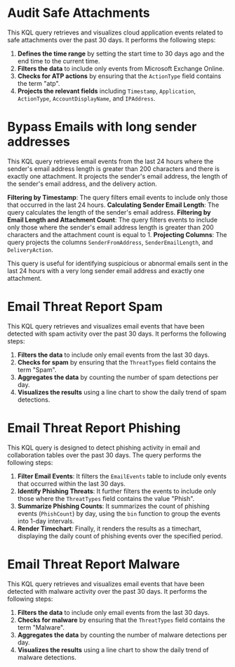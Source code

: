 # Audit Safe Attachments

This KQL query retrieves and visualizes cloud application events related to safe attachments over the past 30 days. It performs the following steps:

1. **Defines the time range** by setting the start time to 30 days ago and the end time to the current time.
2. **Filters the data** to include only events from Microsoft Exchange Online.
3. **Checks for ATP actions** by ensuring that the `ActionType` field contains the term "atp".
4. **Projects the relevant fields** including `Timestamp`, `Application`, `ActionType`, `AccountDisplayName`, and `IPAddress`.

# Bypass Emails with long sender addresses

This KQL query retrieves email events from the last 24 hours where the sender's email address length is greater than 200 characters and there is exactly one attachment. It projects the sender's email address, the length of the sender's email address, and the delivery action.

**Filtering by Timestamp**: The query filters email events to include only those that occurred in the last 24 hours.
**Calculating Sender Email Length**: The query calculates the length of the sender's email address.
**Filtering by Email Length and Attachment Count**: The query filters events to include only those where the sender's email address length is greater than 200 characters and the attachment count is equal to 1.
**Projecting Columns**: The query projects the columns `SenderFromAddress`, `SenderEmailLength`, and `DeliveryAction`.

This query is useful for identifying suspicious or abnormal emails sent in the last 24 hours with a very long sender email address and exactly one attachment.

# Email Threat Report Spam

This KQL query retrieves and visualizes email events that have been detected with spam activity over the past 30 days. It performs the following steps:

1. **Filters the data** to include only email events from the last 30 days.
2. **Checks for spam** by ensuring that the `ThreatTypes` field contains the term "Spam".
3. **Aggregates the data** by counting the number of spam detections per day.
4. **Visualizes the results** using a line chart to show the daily trend of spam detections.

# Email Threat Report Phishing

This KQL query is designed to detect phishing activity in email and collaboration tables over the past 30 days. The query performs the following steps:

1. **Filter Email Events**: It filters the `EmailEvents` table to include only events that occurred within the last 30 days.
2. **Identify Phishing Threats**: It further filters the events to include only those where the `ThreatTypes` field contains the value "Phish".
3. **Summarize Phishing Counts**: It summarizes the count of phishing events (`PhishCount`) by day, using the `bin` function to group the events into 1-day intervals.
4. **Render Timechart**: Finally, it renders the results as a timechart, displaying the daily count of phishing events over the specified period.

# Email Threat Report Malware

This KQL query retrieves and visualizes email events that have been detected with malware activity over the past 30 days. It performs the following steps:

1. **Filters the data** to include only email events from the last 30 days.
2. **Checks for malware** by ensuring that the `ThreatTypes` field contains the term "Malware".
3. **Aggregates the data** by counting the number of malware detections per day.
4. **Visualizes the results** using a line chart to show the daily trend of malware detections.
